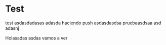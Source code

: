 # Test
test
asdasdadasas
adasda haciendo push
asdasdasdsa
pruebaasdsaa
asd
adasnj

Holasadas
asdas vamos a ver